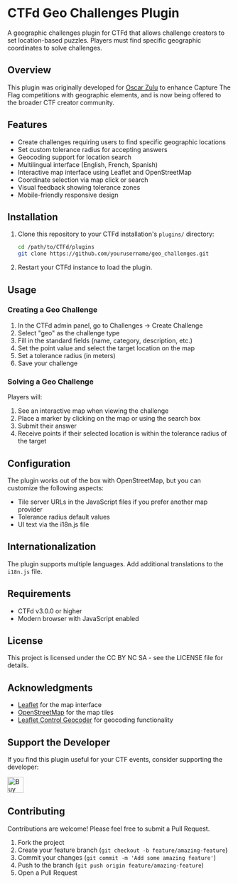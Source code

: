 # CTFd Geo Challenges Plugin

A geographic challenges plugin for CTFd that allows challenge creators to set location-based puzzles. Players must find specific geographic coordinates to solve challenges.

## Overview

This plugin was originally developed for [Oscar Zulu](https://oscarzulu.org) to enhance Capture The Flag competitions with geographic elements, and is now being offered to the broader CTF creator community.

## Features

- Create challenges requiring users to find specific geographic locations
- Set custom tolerance radius for accepting answers
- Geocoding support for location search
- Multilingual interface (English, French, Spanish)
- Interactive map interface using Leaflet and OpenStreetMap
- Coordinate selection via map click or search
- Visual feedback showing tolerance zones
- Mobile-friendly responsive design

## Installation

1. Clone this repository to your CTFd installation's `plugins/` directory:
   ```bash
   cd /path/to/CTFd/plugins
   git clone https://github.com/yourusername/geo_challenges.git
   ```

2. Restart your CTFd instance to load the plugin.

## Usage

### Creating a Geo Challenge

1. In the CTFd admin panel, go to Challenges → Create Challenge
2. Select "geo" as the challenge type
3. Fill in the standard fields (name, category, description, etc.)
4. Set the point value and select the target location on the map
5. Set a tolerance radius (in meters)
6. Save your challenge

### Solving a Geo Challenge

Players will:
1. See an interactive map when viewing the challenge
2. Place a marker by clicking on the map or using the search box
3. Submit their answer
4. Receive points if their selected location is within the tolerance radius of the target

## Configuration

The plugin works out of the box with OpenStreetMap, but you can customize the following aspects:

- Tile server URLs in the JavaScript files if you prefer another map provider
- Tolerance radius default values
- UI text via the i18n.js file

## Internationalization

The plugin supports multiple languages. Add additional translations to the `i18n.js` file.

## Requirements

- CTFd v3.0.0 or higher
- Modern browser with JavaScript enabled

## License

This project is licensed under the CC BY NC SA - see the LICENSE file for details.

## Acknowledgments

- [Leaflet](https://leafletjs.com/) for the map interface
- [OpenStreetMap](https://www.openstreetmap.org) for the map tiles
- [Leaflet Control Geocoder](https://github.com/perliedman/leaflet-control-geocoder) for geocoding functionality

## Support the Developer

If you find this plugin useful for your CTF events, consider supporting the developer:

<a href='https://ko-fi.com/D1D11CYJEY' target='_blank'><img height='36' style='border:0px;height:36px;' src='https://storage.ko-fi.com/cdn/kofi1.png?v=3' border='0' alt='Buy Me a Coffee at ko-fi.com' /></a>

## Contributing

Contributions are welcome! Please feel free to submit a Pull Request.

1. Fork the project
2. Create your feature branch (`git checkout -b feature/amazing-feature`)
3. Commit your changes (`git commit -m 'Add some amazing feature'`)
4. Push to the branch (`git push origin feature/amazing-feature`)
5. Open a Pull Request